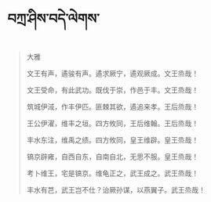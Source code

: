# བཀྲ་ཤིས་བདེ་ལེགས་
> 大雅
> 
> 文王有声，遹骏有声。遹求厥宁，遹观厥成。文王烝哉！
> 
> 文王受命，有此武功。既伐于崇，作邑于丰。文王烝哉！
> 
> 筑城伊淢，作丰伊匹。匪棘其欲，遹追来孝。王后烝哉！
> 
> 王公伊濯，维丰之垣。四方攸同，王后维翰。王后烝哉！
> 
> 丰水东注，维禹之绩。四方攸同，皇王维辟。皇王烝哉！
> 
> 镐京辟雍，自西自东，自南自北，无思不服。皇王烝哉！
> 
> 考卜维王，宅是镐京。维龟正之，武王成之。武王烝哉！
> 
> 丰水有芑，武王岂不仕？诒厥孙谋，以燕翼子。武王烝哉！
>